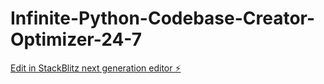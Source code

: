 # Infinite-Python-Codebase-Creator-Optimizer-24-7

[Edit in StackBlitz next generation editor ⚡️](https://stackblitz.com/~/github.com/beamstar1940/Infinite-Python-Codebase-Creator-Optimizer-24-7)
